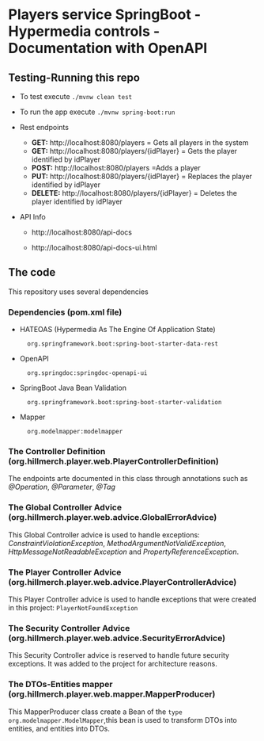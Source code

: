 # Players service SpringBoot - Hypermedia controls - Documentation with OpenAPI

## Testing-Running this repo

* To test execute `./mvnw clean test`

* To run the app execute `./mvnw spring-boot:run`

* Rest endpoints 

    * **GET:** http://localhost:8080/players =  Gets all players in the system
    * **GET:** http://localhost:8080/players/{idPlayer} = Gets the player identified by idPlayer
    * **POST:** http://localhost:8080/players =Adds a player
    * **PUT:** http://localhost:8080/players/{idPlayer} = Replaces the player identified by idPlayer
    * **DELETE:** http://localhost:8080/players/{idPlayer} = Deletes the player identified by idPlayer
    
* API Info   
    
    * http://localhost:8080/api-docs
    
    * http://localhost:8080/api-docs-ui.html
    
## The code

This repository uses several dependencies

### Dependencies (pom.xml file)
  
* HATEOAS (Hypermedia As The Engine Of Application State)


        org.springframework.boot:spring-boot-starter-data-rest
    
* OpenAPI


        org.springdoc:springdoc-openapi-ui
    
* SpringBoot Java Bean Validation


        org.springframework.boot:spring-boot-starter-validation

* Mapper


        org.modelmapper:modelmapper

### The Controller Definition  (org.hillmerch.player.web.PlayerControllerDefinition)

The endpoints arte documented in this class through annotations such as _@Operation_, _@Parameter_, _@Tag_

### The Global Controller Advice  (org.hillmerch.player.web.advice.GlobalErrorAdvice)

This Global Controller advice is used to handle exceptions: _ConstraintViolationException_, _MethodArgumentNotValidException_,
_HttpMessageNotReadableException_ and _PropertyReferenceException_. 

### The Player Controller Advice  (org.hillmerch.player.web.advice.PlayerControllerAdvice)

This Player Controller advice is used to handle exceptions that were created in this project: `PlayerNotFoundException`

### The Security Controller Advice  (org.hillmerch.player.web.advice.SecurityErrorAdvice)

This Security Controller advice is reserved to handle future security exceptions. It was added to the project for architecture reasons.

### The DTOs-Entities mapper  (org.hillmerch.player.web.mapper.MapperProducer)

This MapperProducer class create a Bean of the `type org.modelmapper.ModelMapper`,this bean is used to transform DTOs into entities, and entities into DTOs.